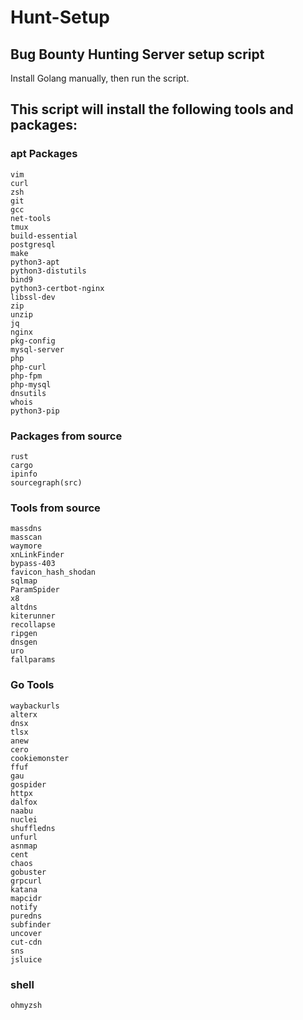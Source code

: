 # Hunt-Setup

## Bug Bounty Hunting Server setup script

Install Golang manually, then run the script.

## This script will install the following tools and packages:

### apt Packages

```
vim 
curl 
zsh 
git 
gcc 
net-tools 
tmux 
build-essential 
postgresql 
make 
python3-apt 
python3-distutils 
bind9 
python3-certbot-nginx
libssl-dev
zip 
unzip 
jq 
nginx 
pkg-config 
mysql-server 
php 
php-curl 
php-fpm 
php-mysql 
dnsutils 
whois 
python3-pip
```
### Packages from source
```
rust
cargo
ipinfo
sourcegraph(src)
```
### Tools from source
```
massdns
masscan
waymore
xnLinkFinder
bypass-403
favicon_hash_shodan
sqlmap
ParamSpider
x8
altdns
kiterunner
recollapse
ripgen
dnsgen
uro
fallparams
```
### Go Tools
```
waybackurls
alterx
dnsx
tlsx
anew
cero
cookiemonster
ffuf
gau
gospider
httpx
dalfox
naabu
nuclei
shuffledns
unfurl
asnmap
cent
chaos
gobuster
grpcurl
katana
mapcidr
notify
puredns
subfinder
uncover
cut-cdn
sns
jsluice
```
### shell
```
ohmyzsh
```
